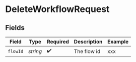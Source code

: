 # DeleteWorkflowRequest


## Fields

| Field              | Type               | Required           | Description        | Example            |
| ------------------ | ------------------ | ------------------ | ------------------ | ------------------ |
| `flowId`           | *string*           | :heavy_check_mark: | The flow id        | xxx                |